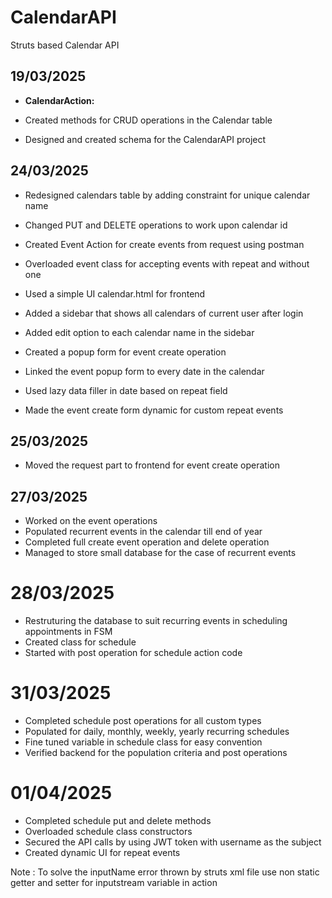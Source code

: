 # CalendarAPI
Struts based Calendar API 


## 19/03/2025

- **CalendarAction:**

- Created methods for CRUD operations in the Calendar table
- Designed and created schema for the CalendarAPI project


## 24/03/2025

- Redesigned calendars table by adding constraint for unique calendar name 
- Changed PUT and DELETE operations to work upon calendar id 
- Created Event Action for create events from request using postman
- Overloaded event class for accepting events with repeat and without one 

- Used a simple UI calendar.html for frontend
- Added a sidebar that shows all calendars of current user after login 
- Added edit option to each calendar name in the sidebar

- Created a popup form for event create operation 
- Linked the event popup form to every date in the calendar
- Used lazy data filler in date based on repeat field
- Made the event create form dynamic for custom repeat events 


## 25/03/2025

- Moved the request part to frontend for event create operation

## 27/03/2025

- Worked on the event operations 
- Populated recurrent events in the calendar till end of year 
- Completed full create event operation and delete operation
- Managed to store small database for the case of recurrent events


# 28/03/2025 

- Restruturing the database to suit recurring events in scheduling appointments in FSM
- Created class for schedule 
- Started with post operation for schedule action code



# 31/03/2025

- Completed schedule post operations for all custom types 
- Populated for daily, monthly, weekly, yearly recurring schedules
- Fine tuned variable in schedule class for easy convention
- Verified backend for the population criteria and post operations


# 01/04/2025

- Completed schedule put and delete methods 
- Overloaded schedule class constructors
- Secured the API calls by using JWT token with username as the subject
- Created dynamic UI for repeat events 


Note : To solve the inputName error thrown by struts xml file use non static getter and setter for inputstream variable in action 
